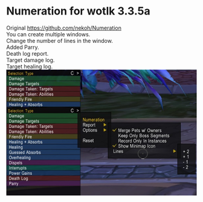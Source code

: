 # Numeration for wotlk 3.3.5a<br />
Original https://github.com/nekoh/Numeration<br />
You can create multiple windows.<br />
Change the number of lines in the window.<br />
Added Parry.<br />
Death log report.<br />
Target damage log.<br />
Target healing log.<br />
![plot](https://github.com/Vadimvr/Numeration/blob/main/Image/image1.jpg?raw=true)
